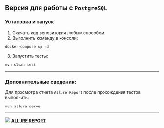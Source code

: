 ## Версия для работы с `PostgreSQL`

### Установка и запуск

1. Скачать код репозитория любым способом.
2. Выполнить команду в консоли:
```
docker-compose up -d
```
3. Запустить тесты:
```
mvn clean test
```
___
### Дополнительные сведения:

Для просмотра отчета `Allure Report` после прохождения тестов выполнить:
```
mvn allure:serve
```
___

[<img src="https://aremarss.github.io/qa-project-allure/favicon.ico?v=2"/>][Allure]
[**ALLURE REPORT**](https://aremarss.github.io/rencredit-allure/) &nbsp;

[Allure]: https://aremarss.github.io/rencredit-allure/
